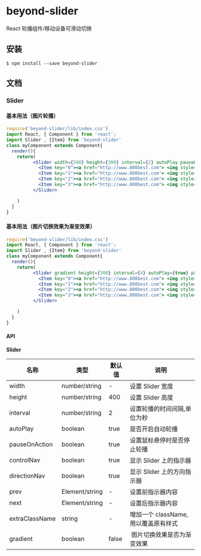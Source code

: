 # beyond-slider

React 轮播组件/移动设备可滑动切换

## 安装
```
$ npm install --save beyond-slider
```
## 文档

### Slider

#### 基本用法（图片轮播）

```jsx
require('beyond-slider/lib/index.css')
import React, { Component } from 'react';
import Slider , {Item} from 'beyond-slider'
class myComponent extends Component{
  render(){
    return(
          <Slider width={500} height={300} interval={2} autoPlay pauseOnAction controlNav directionNav>
            <Item key="0"><a href="http://www.800best.com"> <img style={{width:'100%',height : '100%'}} src={require('images/c1.jpg')} /></a></Item>
            <Item key="1"><a href="http://www.800best.com"> <img style={{width:'100%',height : '100%'}} src={require('images/c2.jpg')} /></a></Item>
            <Item key="2"><a href="http://www.800best.com"> <img style={{width:'100%',height : '100%'}} src={require('images/c3.jpg')} /></a></Item>
            <Item key="3"><a href="http://www.800best.com"> <img style={{width:'100%',height : '100%'}} src={require('images/c4.jpg')} /></a></Item>	
          </Slider>

    )
  }
}

```
#### 基本用法（图片切换效果为渐变效果）

```jsx
require('beyond-slider/lib/index.css')
import React, { Component } from 'react';
import Slider , {Item} from 'beyond-slider'
class myComponent extends Component{
  render(){
    return(
          <Slider gradient height={300} interval={4} autoPlay={true} pauseOnAction={true} controlNav={true} directionNav={true} prev={(<i>向前</i>)}>
            <Item key="0"><a href="http://www.800best.com"> <img style={{width:'100%',height : '100%'}} src={require('images/c1.jpg')} /></a></Item>
            <Item key="1"><a href="http://www.800best.com"> <img style={{width:'100%',height : '100%'}} src={require('images/c2.jpg')} /></a></Item>
            <Item key="2"><a href="http://www.800best.com"> <img style={{width:'100%',height : '100%'}} src={require('images/c3.jpg')} /></a></Item>
            <Item key="3"><a href="http://www.800best.com"> <img style={{width:'100%',height : '100%'}} src={require('images/c4.jpg')} /></a></Item>
          </Slider>	

    )
  }
}

```
              


#### API 

**Slider**

| 名称        | 类型   |  默认值  |  说明  |
| ----------- | ------ | ------ | ------ |
|  width  | number/string |  -   |  设置 Slider 宽度  |
|  height  | number/string |  400   |  设置 Slider 高度  |
|  interval  | number/string |  2  |  设置轮播的时间间隔,单位为秒  |
|  autoPlay  | boolean |  true  |  是否开启自动轮播  |
|  pauseOnAction  | boolean |  true  |  设置鼠标悬停时是否停止轮播  |
|  controlNav  | boolean |  true   |  显示 Slider 上的指示器  |
|  directionNav  | boolean |  true   |  显示 Slider 上的方向指示器  |
|  prev  | Element/string |  -   |  设置前指示器内容  |
|  next  | Element/string |  -   |  设置后指示器内容  |
|  extraClassName  | string |  -  |  增加一个 className, 用以覆盖原有样式  |
|  gradient  | boolean |  false  |  图片切换效果是否为渐变效果  |
